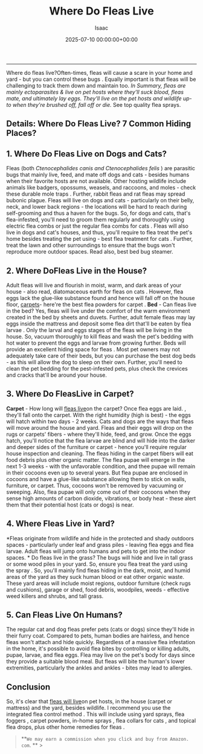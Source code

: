 ﻿---
title: Where Do Fleas Live
description: We may earn a commission when you click and buy from Amazon.com.  --- Where do fleas live?Often-times, fleas will cause a scare in your home and yard - but...
slug: /where-do-fleas-live/
date: 2025-07-10 00:00:00+00:00
lastmod: 2025-07-10 00:00:00+03:00
author: Isaac
categories:

- Fleas

- Guide
tags:

- fleas

- flea

- live
layout: post
---
---
Where do fleas live?Often-times, fleas will cause a scare in your home and yard - but you can control these bugs . Equally important is that fleas will be challenging to track them down and maintain too. *In Summary, fleas are mainly ectoparasites & live on pet hosts where they'll suck blood, fleas mate, and ultimately lay eggs. They'll live on the pet hosts and wildlife up-to when they're brushed off, fall off or die.*
See top quality flea sprays.

## Details: Where Do Fleas Live? 7 Common Hiding Places?

## 1. Where Do Fleas Live on Dogs and Cats?
Fleas (both *Ctenocephalides canis and Ctenocephalides felis* ) are parasitic bugs that mainly live, feed, and mate off dogs and cats - besides humans when their favorite hosts are not available. Other hosting wildlife include animals like badgers, opossums, weasels, and raccoons, and moles - check these durable mole traps . Further, rabbit fleas and rat fleas may spread bubonic plague.
Fleas will live on dogs and cats - particularly on their belly, neck, and lower back regions - the locations will be hard to reach during self-grooming and thus a haven for the bugs. So, for dogs and cats, that's flea-infested, you'll need to groom them regularly and thoroughly using electric flea combs or just the regular flea combs for cats .
Fleas will also live in dogs and cat's houses, and thus, you'll require to flea treat the pet's home besides treating the pet using - best flea treatment for cats . Further, treat the lawn and other surroundings to ensure that the bugs won't reproduce more outdoor spaces. Read also, best bed bug steamer.

## 2. Where DoFleas Live in the House?
Adult fleas will live and flourish in moist, warm, and dark areas of your house - also read, diatomaceous earth for fleas on cats . However, flea eggs lack the glue-like substance found and hence will fall off on the house floor, [carpets](https://pestpolicy.com/can-fleas-live-in-carpets/)- here're the best flea powders for carpet . **Bed** - Can fleas live in the bed? Yes, fleas will live under the comfort of the warm environment created in the bed by sheets and duvets.
Further, adult female fleas may lay eggs inside the mattress and deposit some flea dirt that'll be eaten by flea larvae . Only the larval and eggs stages of the fleas will be living in the house. So, vacuum thoroughly to kill fleas and wash the pet's bedding with hot water to prevent the eggs and larvae from growing further. Beds will provide an excellent hiding space for fleas .
Most pet owners may not adequately take care of their beds, but you can purchase the best dog beds - as this will allow the dog to sleep on their own. Further, you'll need to clean the pet bedding for the pest-infested pets, plus check the crevices and cracks that'll be around your house.

## 3. Where Do FleasLive in Carpet?
**Carpet** - How long will [fleas live](https://pestpolicy.com/can-fleas-live-on-clothes/)on the carpet? Once flea eggs are laid. , they'll fall onto the carpet. With the right humidity (high is best) - the eggs will hatch within two days - 2 weeks. Cats and dogs are the ways that fleas will move around the house and yard. Fleas and their eggs will drop on the rugs or carpets' fibers - where they'll hide, feed, and grow.
Once the eggs hatch, you'll notice that the flea larvae are blind and will hide into the darker and deeper sides of the furniture or carpet - hence you'll require regular house inspection and cleaning. The fleas hiding in the carpet fibers will eat food debris plus other organic matter. The flea pupae will emerge in the next 1-3 weeks - with the unfavorable condition, and thee pupae will remain in their cocoons even up to several years.
But flea pupae are enclosed in cocoons and have a glue-like substance allowing them to stick on walls, furniture, or carpet. Thus, cocoons won't be removed by vacuuming or sweeping. Also, flea pupae will only come out of their cocoons when they sense high amounts of carbon dioxide, vibrations, or body heat - these alert them that their potential host (cats or dogs) is near.

## 4. Where Fleas Live in Yard?
*Fleas originate from wildlife and hide in the protected and shady outdoors spaces - particularly under leaf and grass piles - leaving flea eggs and flea larvae. Adult fleas will jump onto humans and pets to get into the indoor spaces. * Do fleas live in the grass? The bugs will hide and live in tall grass or some wood piles in your yard. So, ensure you flea treat the yard using the spray .
So, you'll mainly find fleas hiding in the dark, moist, and humid areas of the yard as they suck human blood or eat other organic waste. These yard areas will include moist regions, outdoor furniture (check rugs and cushions), garage or shed, food debris, woodpiles, weeds - effective weed killers and shrubs, and tall grass.

## **5. Can Fleas Live On Humans?**
The regular cat and dog fleas prefer pets (cats or dogs) since they'll hide in their furry coat. Compared to pets, human bodies are hairless, and hence fleas won't attach and hide quickly. Regardless of a massive flea infestation in the home, it's possible to avoid flea bites by controlling or killing adults, pupae, larvae, and flea eggs. Flea may live on the pet's body for days since they provide a suitable blood meal.
But fleas will bite the human's lower extremities, particularly the ankles and ankles - bites may lead to allergies.

## Conclusion
So, it's clear that [fleas will live](https://pestpolicy.com/can-fleas-live-in-human-hair/)on pet hosts, in the house (carpet or mattress) and the yard, besides wildlife. I recommend you use the integrated flea control method . This will include using yard sprays, flea foggers , carpet powders, in-home sprays , flea collars for cats , and topical flea drops, plus other home remedies for fleas .

> **`We may earn a commission when you click and buy from Amazon. com`. ** >
